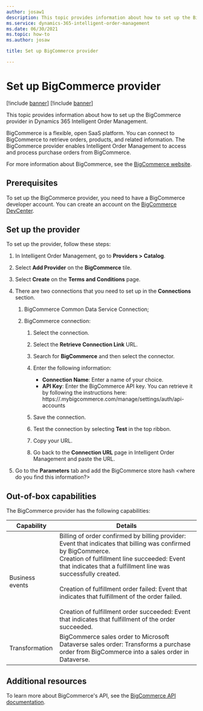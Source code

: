 ```yaml
---
author: josaw1
description: This topic provides information about how to set up the BigCommerce provider in Dynamics 365 Intelligent Order Management.
ms.service: dynamics-365-intelligent-order-management
ms.date: 06/30/2021
ms.topic: how-to
ms.author: josaw

title: Set up BigCommerce provider

---
```


# Set up BigCommerce provider

[!include [banner](includes/banner.md)]
[!include [banner](includes/preview-banner.md)]

This topic provides information about how to set up the BigCommerce provider in Dynamics 365 Intelligent Order Management.

BigCommerce is a flexible, open SaaS platform. You can connect to BigCommerce to retrieve orders, products, and related information. The BigCommerce provider enables Intelligent Order Management to access and process purchase orders from BigCommerce.  

For more information about BigCommerce, see the [BigCommerce website](https://www.bigcommerce.com/). 

## Prerequisites 

To set up the BigCommerce provider, you need to have a BigCommerce developer account. You can create an account on the [BigCommerce DevCenter](https://developer.bigcommerce.com/).

## Set up the provider
To set up the provider, follow these steps: 

1.  In Intelligent Order Management, go to **Providers > Catalog**.

2.  Select **Add Provider** on the **BigCommerce** tile.

3.  Select **Create** on the **Terms and Conditions** page.

4.  There are two connections that you need to set up in the **Connections** section.

    1. BigCommerce Common Data Service Connection;

    2. BigCommerce connection:

          1. Select the connection.

          3. Select the **Retrieve Connection Link** URL.

          5. Search for **BigCommerce** and then select the connector.

          7. Enter the following information: 
              - **Connection Name**: Enter a name of your choice.
              - **API Key**: Enter the BigCommerce API key. You can retrieve it by following the instructions here: https://<your store hash code>.mybigcommerce.com/manage/settings/auth/api-accounts

          9. Save the connection.

          11. Test the connection by selecting **Test** in the top ribbon.

          13. Copy your URL.

          15. Go back to the **Connection URL** page in Intelligent Order Management and paste the URL.

5. Go to the **Parameters** tab and add the BigCommerce store hash <where do you find this information?>

## Out-of-box capabilities

The BigCommerce provider has the following capabilities:

|  Capability | Details |
| ------------------ | -------------------------------- |
|  Business events  | Billing of order confirmed by billing provider: Event that indicates that billing was confirmed by BigCommerce.<br>Creation of fulfillment line succeeded: Event that indicates that a fulfillment line was successfully created.</br><br>Creation of fulfillment order failed: Event that indicates that fulfillment of the order failed.</br><br>Creation of fulfillment order succeeded: Event that indicates that fulfillment of the order succeeded.</br>  |
| Transformation  |  BigCommerce sales order to Microsoft Dataverse sales order: Transforms a purchase order from BigCommerce into a sales order in Dataverse.|

## Additional resources

To learn more about BigCommerce's API, see the [BigCommerce API documentation](https://developer.bigcommerce.com/api-docs).
